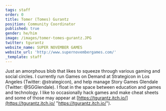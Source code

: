 ```yaml
---
tags: staff
order: 0
title: Tomer (Tomes) Gurantz
position: Community Coordinator
published: true
gender: he/him
image: /images/tomer-tomes-gurantz.JPG
twitter: tgurantz
website_name: SUPER NOVEMBER GAMES
website_url: 'http://www.supernovembergames.com/'
_template: staff
---
```


Just an amorphous blob that likes to squeeze through various gaming and social circles. I currently run Games on Demand at Strategicon in Los Angeles (Twitter: @strategicon), and help manage Story Games Glendale (Twitter: @SGGlendale). I float in the space between education and games and technology. I like to occasionally hack games and make cheat sheets and some of those may appear at [https://tgurantz.itch.io/](https://tgurantz.itch.io/ "https://tgurantz.itch.io/").
